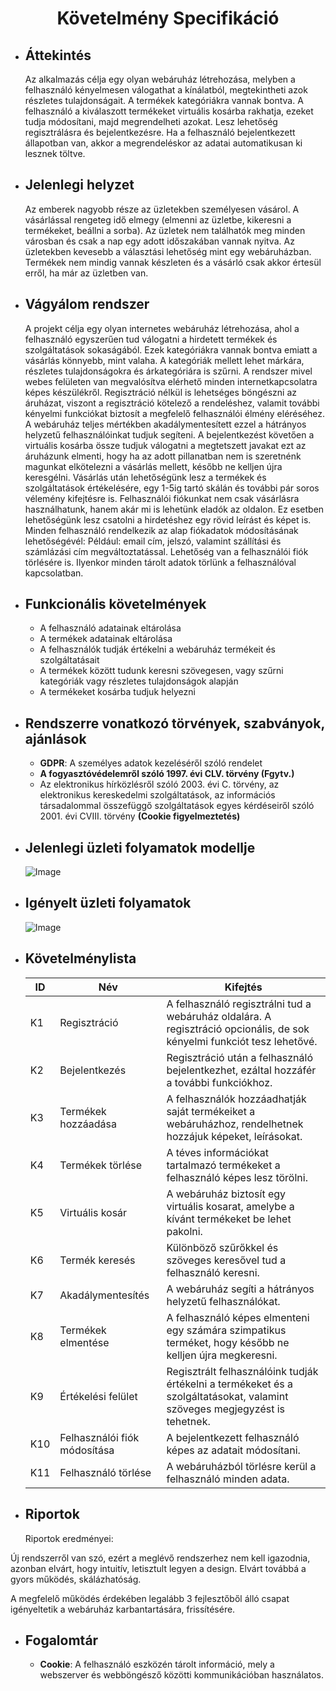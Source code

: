 <center><h1>Követelmény Specifikáció</h1></center>

* <h2>Áttekintés</h2>

    Az alkalmazás célja egy olyan webáruház létrehozása, melyben a felhasználó kényelmesen válogathat
    a kínálatból, megtekintheti azok részletes tulajdonságait. A termékek kategóriákra vannak bontva.
    A felhasználó a kiválaszott termékeket virtuális kosárba rakhatja, ezeket tudja módosítani,
    majd megrendelheti azokat. Lesz lehetőség regisztrálásra és bejelentkezésre. Ha a felhasználó
    bejelentkezett állapotban van, akkor a megrendeléskor az adatai automatikusan ki lesznek töltve.

* <h2>Jelenlegi helyzet</h2>

    Az emberek nagyobb része az üzletekben személyesen vásárol. A vásárlással rengeteg idő elmegy
    (elmenni az üzletbe, kikeresni a termékeket, beállni a sorba). Az üzletek nem találhatók meg
    minden városban és csak a nap egy adott időszakában vannak nyitva. Az üzletekben kevesebb a választási
    lehetőség mint egy webáruházban. Termékek nem mindig vannak készleten és a vásárló csak akkor értesül
    erről, ha már az üzletben van. 

* <h2>Vágyálom rendszer</h2>

    A projekt célja egy olyan internetes webáruház létrehozása, 
    ahol a felhasználó egyszerűen tud válogatni a hirdetett termékek és 
    szolgáltatások sokaságából. Ezek kategóriákra vannak bontva emiatt a 
    vásárlás könnyebb, mint valaha. A kategóriák mellett lehet márkára,
    részletes tulajdonságokra és árkategóriára is szűrni. A rendszer 
    mivel webes felületen van megvalósítva elérhető minden 
    internetkapcsolatra képes készülékről. Regisztráció nélkül is 
    lehetséges böngészni az áruházat, viszont a regisztráció kötelező a 
    rendeléshez, valamit további kényelmi funkciókat biztosít a megfelelő 
    felhasználói élmény eléréséhez. A webáruház teljes mértékben 
    akadálymentesített ezzel a hátrányos helyzetű felhasználóinkat tudjuk 
    segíteni. A bejelentkezést követően a virtuális kosárba össze tudjuk 
    válogatni a megtetszett javakat ezt az áruházunk elmenti, hogy ha az 
    adott pillanatban nem is szeretnénk magunkat elkötelezni a vásárlás 
    mellett, később ne kelljen újra keresgélni. Vásárlás után 
    lehetőségünk lesz a termékek és szolgáltatások értékelésére, egy 
    1-5ig tartó skálán és további pár soros vélemény kifejtésre is. 
    Felhasználói fiókunkat nem csak vásárlásra használhatunk, hanem akár 
    mi is lehetünk eladók az oldalon. Ez esetben lehetőségünk lesz 
    csatolni a hirdetéshez egy rövid leírást és képet is. Minden 
    felhasználó rendelkezik az alap fiókadatok módosításának 
    lehetőségévél: Például: email cím, jelszó, valamint szállítási és 
    számlázási cím megváltoztatással. Lehetőség van a felhasználói fiók 
    törlésére is. Ilyenkor minden tárolt adatok törlünk a felhasználóval 
    kapcsolatban.
    
* <h2>Funkcionális követelmények</h2>

    - A felhasználó adatainak eltárolása
    - A termékek adatainak eltárolása
    - A felhasználók tudják értékelni a webáruház termékeit és szolgáltatásait
    - A termékek között tudunk keresni szövegesen, vagy szűrni kategóriák vagy részletes tulajdonságok alapján
    - A termékeket kosárba tudjuk helyezni

* <h2>Rendszerre vonatkozó törvények, szabványok, ajánlások</h2>

    - **GDPR**: A személyes adatok kezeléséről szóló rendelet
    - **A fogyasztóvédelemről szóló 1997. évi CLV. törvény (Fgytv.)**
    -  Az elektronikus hírközlésről szóló 2003. évi C. törvény, az elektronikus kereskedelmi szolgáltatások, az információs társadalommal összefüggő szolgáltatások egyes kérdéseiről szóló 2001. évi          CVIII. törvény **(Cookie figyelmeztetés)** 

* <h2>Jelenlegi üzleti folyamatok modellje</h2>
    
    ![Image](https://github.com/unicsbalint/AFP_2nd_project/blob/master/Pictures/Jelenlegi_uzleti_folyamat_modell.png)

* <h2>Igényelt üzleti folyamatok</h2>

    ![Image](https://github.com/unicsbalint/AFP_2nd_project/blob/master/Pictures/Igenyelt_uzleti_folyamat_modell.png)

* <h2>Követelménylista</h2>

    ID | Név | Kifejtés
    -- | --- | --------
    K1 | Regisztráció | A felhasználó regisztrálni tud a webáruház oldalára. A regisztráció opcionális, de sok kényelmi funkciót tesz lehetővé.
    K2 | Bejelentkezés | Regisztráció után a felhasználó bejelentkezhet, ezáltal hozzáfér a további funkciókhoz.
    K3 | Termékek hozzáadása | A felhasználók hozzáadhatják saját termékeiket a webáruházhoz, rendelhetnek hozzájuk képeket, leírásokat.
    K4 | Termékek törlése | A téves információkat tartalmazó termékeket a felhasználó képes lesz törölni.
    K5 | Virtuális kosár | A webáruház biztosít egy virtuális kosarat, amelybe a kívánt termékeket be lehet pakolni.
    K6 | Termék keresés | Különböző szűrőkkel és szöveges keresővel tud a felhasználó keresni.
    K7 | Akadálymentesítés | A webáruház segíti a hátrányos helyzetű felhasználókat.
    K8 | Termékek elmentése | A felhasználó képes elmenteni egy számára szimpatikus terméket, hogy később ne kelljen újra megkeresni.
    K9 | Értékelési felület | Regisztrált felhasználóink tudják értékelni a termékeket és a szolgáltatásokat, valamint szöveges megjegyzést is tehetnek.
    K10 | Felhasználói fiók módosítása | A bejelentkezett felhasználó képes az adatait módosítani.
    K11 | Felhasználó törlése | A webáruházból törlésre kerül a felhasználó minden adata.

* <h2>Riportok</h2>
	Riportok eredményei:
Új rendszerről van szó, ezért a meglévő rendszerhez nem kell igazodnia, azonban elvárt, hogy intuitív, letisztult legyen a design.
Elvárt továbbá a gyors működés, skálázhatóság.

A megfelelő működés érdekében legalább 3 fejlesztőből álló csapat igényeltetik a webáruház karbantartására, frissítésére.
* <h2>Fogalomtár</h2>

    - **Cookie**: A felhasználó eszközén tárolt információ, mely a webszerver és webböngésző közötti kommunikációban használatos.